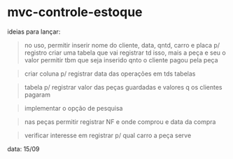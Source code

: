 # mvc-controle-estoque

ideias para lançar:
> no uso, permitir inserir nome do cliente, data, qntd, carro e placa p/ registro
> criar uma tabela que vai registrar td isso, mais a peça e seu o valor
> permitir tbm que seja inserido qnto o cliente pagou pela peça

> criar coluna p/ registrar data das operações em tds tabelas

> tabela p/ registrar valor das peças guardadas e valores q os clientes pagaram

> implementar o opção de pesquisa

> nas peças permitir registrar NF e onde comprou e data da compra

> verificar interesse em registrar p/ qual carro a peça serve

data: 15/09
